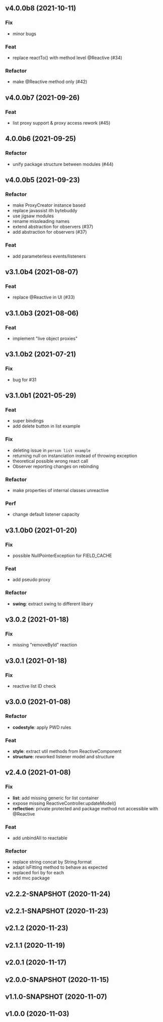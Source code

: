 ## v4.0.0b8 (2021-10-11)

### Fix

- minor bugs

### Feat

- replace reactTo() with method level @Reactive (#34)

### Refactor

- make @Reactive method only (#42)

## v4.0.0b7 (2021-09-26)

### Feat

- list proxy support & proxy access rework (#45)

## 4.0.0b6 (2021-09-25)

### Refactor

- unify package structure between modules (#44)

## v4.0.0b5 (2021-09-23)

### Refactor

- make ProxyCreator instance based
- replace javassist ith bytebuddy
- use jigsaw modules
- rename missleading names
- extend abstraction for observers (#37)
- add abstraction for observers (#37)

### Feat

- add parameterless events/listeners

## v3.1.0b4 (2021-08-07)

### Feat

- replace @Reactive in UI (#33)

## v3.1.0b3 (2021-08-06)

### Feat

- implement "live object proxies"

## v3.1.0b2 (2021-07-21)

### Fix

- bug for #31

## v3.1.0b1 (2021-05-29)

### Feat

- super bindings
- add delete button in list example

### Fix

- deleting issue in `person list example`
- returning null on instanciation instead of throwing exception
- theoretical possible wrong react call
- Observer reporting changes on rebinding

### Refactor

- make properties of internal classes unreactive

### Perf

- change default listener capacity

## v3.1.0b0 (2021-01-20)

### Fix

- possible NullPointerException for FIELD_CACHE

### Feat

- add pseudo proxy

### Refactor

- **swing**: extract swing to different libary

## v3.0.2 (2021-01-18)

### Fix

- missing "removeById" reaction

## v3.0.1 (2021-01-18)

### Fix

- reactive list ID check

## v3.0.0 (2021-01-08)

### Refactor

- **codestyle**: apply PWD rules

### Feat

- **style**: extract util methods from ReactiveComponent
- **structure**: reworked listener model and structure

## v2.4.0 (2021-01-08)

### Fix

- **list**: add missing generic for list container
- expose missing ReactiveController.updateModel()
- **reflection**: private protected and package method not accessible with @Reactive

### Feat

- add unbindAll to reactable

### Refactor

- replace string concat by String.format
- adapt isFitting method to behave as expected
- replaced fori by for each
- add mvc package

## v2.2.2-SNAPSHOT (2020-11-24)

## v2.2.1-SNAPSHOT (2020-11-23)

## v2.1.2 (2020-11-23)

## v2.1.1 (2020-11-19)

## v2.0.1 (2020-11-17)

## v2.0.0-SNAPSHOT (2020-11-15)

## v1.1.0-SNAPSHOT (2020-11-07)

## v1.0.0 (2020-11-03)
